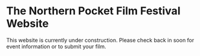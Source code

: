 # The Northern Pocket Film Festival Website

This website is currently under construction. Please check back in soon for event information or to submit your film.

